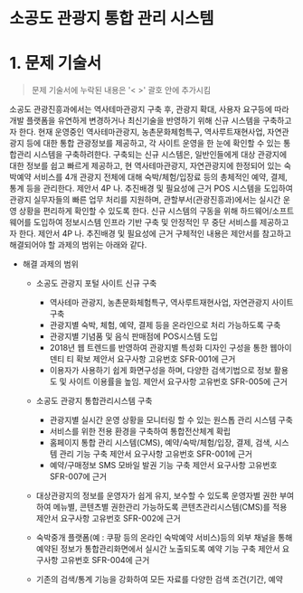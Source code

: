 소공도 관광지 통합 관리 시스템
============================

# 1. 문제 기술서

> 문제 기술서에 누락된 내용은 '< >' 괄호 안에 추가시킴

소공도 관광진흥과에서는 역사테마관광지 구축 후, 관광지 확대, 사용자 요구등에 따라 개발 플랫폼을 유연하게 변경하거나 최신기술을 반영하기 위해 신규 시스템을 구축하고자 한다. 현재 운영중인 역사테마관광지, 농촌문화체험특구, 역사루트재현사업, 자연관광지 등에 대한 통합 관광정보를 제공하고, 각 사이트 운영을 한 눈에 확인할 수 있는 통합관리 시스템을 구축하려한다. 구축되는 신규 시스템은, 일반인들에게 대상 관광지에 대한 정보를 쉽고 빠르게 제공하고, 현 역사테마관광지, 자연관광지에 한정되어 있는 숙박예약 서비스를 4개 관광지 전체에 대해 숙박/체험/입장료 등의 총체적인 예약, 결제, 통계 등을 관리한다. 제안서 4P 나. 추진배경 및 필요성에 근거 POS 시스템을 도입하여 관광지 실무자들의 빠른 업무 처리를 지원하며, 관할부서(관광진흥과)에서는 실시간 운영 상황을 편리하게 확인할 수 있도록 한다. 신규 시스템의 구동을 위해 하드웨어/소프트웨어를 도입하여 정보시스템 인프라 기반 구축 및 안정적인 무 중단 서비스를 제공하고자 한다. 제안서 4P 나. 추진배경 및 필요성에 근거
구체적인 내용은 제안서를 참고하고 해결되어야 할 과제의 범위는 아래와 같다.

- 해결 과제의 범위

    - 소공도 관광지 포털 사이트 신규 구축

      - 역사테마 관광지, 농촌문화체험특구, 역사루트재현사업, 자연관광지 사이트 구축
      - 관광지별 숙박, 체험, 예약, 결제 등을 온라인으로 처리 가능하도록 구축
      - 관광지별 기념품 및 음식 판매점에 POS시스템 도입
      - 2018년 웹 트렌드를 반영하여 관광지별 특성화 디자인 구성을 통한 웹아이덴티	  	 	 티 확보 제안서 요구사항 고유번호 SFR-001에 근거
      - 이용자가 사용하기 쉽게 화면구성을 하며, 다양한 검색기법으로 정보 활용도 및
	  사이트 이용률을 높임. 제안서 요구사항 고유번호 SFR-005에 근거


    - 소공도 관광지 통합관리시스템 구축
    	- 관광지별 실시간 운영 상황을 모니터링 할 수 있는 원스톱 관리 시스템 구축
    	- 서비스를 위한 전용 환경을 구축하여 통합전산체계 확립
    	- 홈페이지 통합 관리 시스템(CMS), 예약/숙박/체험/입장, 결제, 검색, 시스템 관리 기능 구축 제안서 요구사항 고유번호 SFR-001에 근거
        - 예약/구매정보 SMS 모바일 발권 기능 구축 제안서 요구사항 고유번호 SFR-007에 근거

	- 대상관광지의 정보를 운영자가 쉽게 유지, 보수할 수 있도록 운영자별 권한 	  	 	 부여하여 메뉴별, 콘텐츠별 권한관리 가능하도록 콘텐츠관리시스템(CMS)를 적용 제안서 요구사항 고유번호 SFR-002에 근거

	- 숙박중개 플랫폼(예 : 쿠팡 등의 온라인 숙박예약 서비스)등의 외부 채널을 	  	 	 통해 예약된 정보가 통합관리화면에서 실시간 노출되도록 예약 기능 구축 제안서 요구사항 고유번호 SFR-004에 근거

	- 기존의 검색/통계 기능을 강화하여 모든 자료를 다양한 검색 조건(기간, 예약
